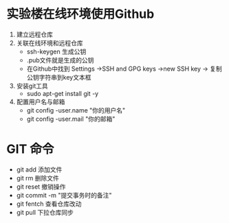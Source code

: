 # 实验楼在线环境使用Github

1. 建立远程仓库
2. 关联在线环境和远程仓库
    - ssh-keygen 生成公钥
    - .pub文件就是生成的公钥
    - 在Github中找到  Settings ->SSH and GPG keys ->new SSH key ->    复制公钥字符串到key文本框
3. 安装git工具 
    - sudo apt-get install git -y
4. 配置用户名与邮箱
    - git config -user.name "你的用户名"
    - git config -user.mail "你的邮箱"


# GIT 命令
- git add  添加文件
- git rm 删除文件
- git reset 撤销操作
- git commit -m "提交事务时的备注"
- git fentch 查看仓库改动
- git pull 下拉仓库同步

